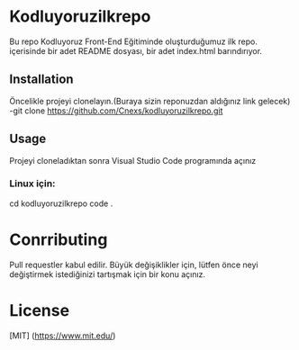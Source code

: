 # Kodluyoruzilkrepo
Bu repo Kodluyoruz Front-End Eğitiminde oluşturduğumuz ilk repo. içerisinde bir adet 
README dosyası, bir adet  index.html barındırıyor.

## Installation
Öncelikle projeyi clonelayın.(Buraya sizin reponuzdan aldığınız link gelecek)
-git clone https://github.com/Cnexs/kodluyoruzilkrepo.git

 ## Usage 
 Projeyi cloneladıktan sonra Visual Studio Code programında açınız
 
 ### Linux için:
 cd kodluyoruzilkrepo
 code .

 # Conrributing
 Pull requestler kabul edilir. Büyük değişiklikler için, lütfen önce neyi değiştirmek 
 istediğinizi tartışmak için bir konu açınız.


 # License 
 [MIT] (https://www.mit.edu/)
